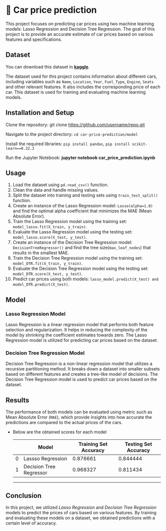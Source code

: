 # 🚗 Car price prediction
This project focuses on predicting car prices using two machine learning models: Lasso Regression and Decision Tree Regression. The goal of this project is to provide an accurate estimate of car prices based on various features and specifications.

## Dataset
You can download this dataset in [**kaggle**](https://www.kaggle.com/datasets/avikasliwal/used-cars-price-prediction).

The dataset used for this project contains information about different cars, including variables such as `Name`, `Location`, `Year`, `Fuel_Type`,	`Engine`, `Seats` and other relevant features. It also includes the corresponding price of each car. This dataset is used for training and evaluating machine learning models.

## Installation and Setup
Clone the repository: git clone https://github.com/username/repo.git

Navigate to the project directory: ```cd car-price-prediction/model```

Install the required libraries: ```pip install pandas```,  ```pip install scikit-learn==0.22.2```

Run the Jupyter Notebook: **jupyter notebook car_price_prediction.ipynb**

## Usage
1. Load the dataset using ```pd.read_csv()``` function.
2. Clean the data and handle missing values.
3. Split the dataset into training and testing sets using ```train_test_split()``` function.
4. Create an instance of the Lasso Regression model: ```Lasso(alpha=1.0)``` and find the optimal alpha coefficient that minimizes the MAE (Mean Absolute Error).
5. Train the Lasso Regression model using the training set: `model_lasso.fit(X_train, y_train)`.
6. Evaluate the Lasso Regression model using the testing set: `model_lasso.score(X_test, y_test)`.
7. Create an instance of the Decision Tree Regression model: `DecisionTreeRegressor()` and find the tree size(`max_leaf_nodes`) that results in the smallest MAE.
8. Train the Decision Tree Regression model using the training set: `model_DTR.fit(X_train, y_train)`.
9. Evaluate the Decision Tree Regression model using the testing set: `model_DTR.score(X_test, y_test)`.
10. Predict car prices using both models: `lasso_model.predict(X_test) and model_DTR.predict(X_test)`.

## Model
### Lasso Regression Model
Lasso Regression is a linear regression model that performs both feature selection and regularization. It helps in reducing the complexity of the model by shrinking the coefficient estimates towards zero. The Lasso Regression model is utilized for predicting car prices based on the dataset.


### Decision Tree Regression Model
Decision Tree Regression is a non-linear regression model that utilizes a recursive partitioning method. It breaks down a dataset into smaller subsets based on different features and creates a tree-like model of decisions. The Decision Tree Regression model is used to predict car prices based on the dataset.


## Results
The performance of both models can be evaluated using metric such as Mean Absolute Error (`MAE`), which provide insights into how accurate the predictions are compared to the actual prices of the cars.


- Below are the obtained scores for each model 

    | | Model | Training Set Accuracy | Testing Set Accuracy |
    |-------- | -------- | -------- | -------- |
    0 | Lassso Regression     | 0.876661     | 0.844444     |
    1 | Decision Tree Regressor     | 0.968327     | 0.811434     |
    ---

## Conclusion
In this project, we utilized *Lasso Regression* and *Decision Tree Regression* models to predict the prices of cars based on various features. By training and evaluating these models on a dataset, we obtained predictions with a certain level of accuracy. 
